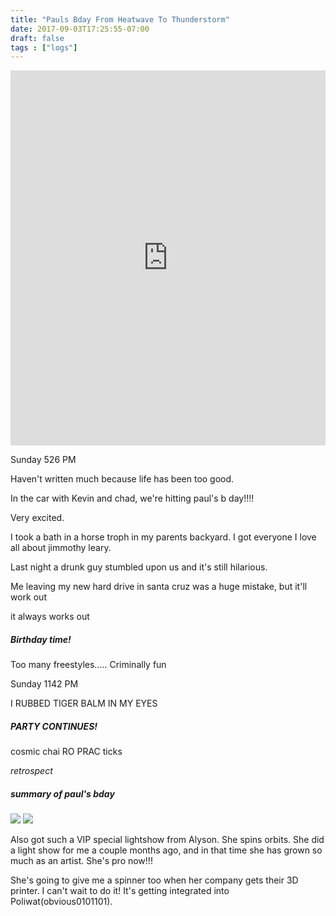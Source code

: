 ```yaml
---
title: "Pauls Bday From Heatwave To Thunderstorm"
date: 2017-09-03T17:25:55-07:00
draft: false
tags : ["logs"]
---
```


<iframe width="100%" height="600" scrolling="no" frameborder="no" allow="autoplay" src="https://w.soundcloud.com/player/?url=https%3A//api.soundcloud.com/tracks/504500529%3Fsecret_token%3Ds-98TnC&color=%237105ad&auto_play=false&hide_related=false&show_comments=true&show_user=false&show_reposts=false&show_teaser=true&visual=true"></iframe>

Sunday 526 PM

Haven't written much because life has been too good.

In the car with Kevin and chad, we're hitting paul's b day!!!!

Very excited.

I took a bath in a horse troph in my parents backyard.
I got everyone I love all about jimmothy leary.

Last night a drunk guy stumbled upon us and it's still hilarious.


Me leaving my new hard drive in santa cruz was a huge mistake, but it'll work out

it always works out


##### Birthday time!

Too many freestyles.....
Criminally fun



Sunday 1142 PM

I RUBBED TIGER BALM IN MY EYES
##### PARTY CONTINUES!


cosmic chai RO PRAC ticks


*retrospect*

##### summary of paul's bday

<img src="/images/dad-guitar.jpg"/>
<img src="/images/summary-pauls-bday-31.jpg"/>


Also got such a VIP special lightshow from Alyson. She spins orbits. She did a light show for me a couple months ago, and in that time she has grown so much as an artist. She's pro now!!!  

 She's going to give me a spinner too when her company gets their 3D printer. I can't wait to do it! It's getting integrated into Poliwat(obvious0101101).
